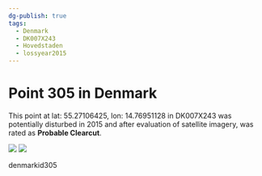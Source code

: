 ```yaml
---
dg-publish: true
tags:
  - Denmark
  - DK007X243
  - Hovedstaden
  - lossyear2015
---
```


# Point 305 in Denmark

This point at lat: 55.27106425, lon: 14.76951128 in DK007X243 was potentially disturbed in 2015 and after evaluation of satellite imagery, was rated as **Probable Clearcut**.

<div class='juxtapose' data-showcredits='false'>
<img src='https://baserow-backend-production20240528124524339000000001.s3.amazonaws.com/user_files/DaKnQfV1h4MZCvvNZuY2PiijNQIXMrHv_30f3b35f2d161a0b50780412c97b2623d9d5a88cc467786485e00b08e11bf2cc.png' data-label='September 2011' />
<img src='https://baserow-backend-production20240528124524339000000001.s3.amazonaws.com/user_files/ygpU1vekR2BccK8ep6grByfMmFnPPvrY_ba56a6e603deb2e4aed7c785b27664ddf2a546b53da0373b240ee92a6f0494c0.png' data-label='September 2018' />
</div>

denmarkid305
